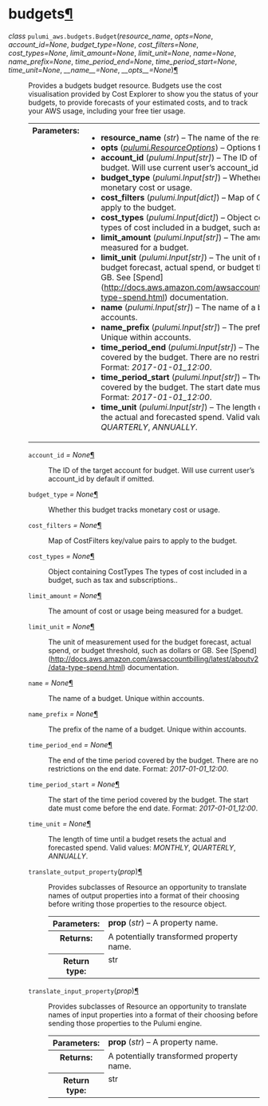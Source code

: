 <div class="section" id="module-pulumi_aws.budgets">
<span id="budgets"></span><h1>budgets<a class="headerlink" href="#module-pulumi_aws.budgets" title="Permalink to this headline">¶</a></h1>
<dl class="class">
<dt id="pulumi_aws.budgets.Budget">
<em class="property">class </em><code class="descclassname">pulumi_aws.budgets.</code><code class="descname">Budget</code><span class="sig-paren">(</span><em>resource_name</em>, <em>opts=None</em>, <em>account_id=None</em>, <em>budget_type=None</em>, <em>cost_filters=None</em>, <em>cost_types=None</em>, <em>limit_amount=None</em>, <em>limit_unit=None</em>, <em>name=None</em>, <em>name_prefix=None</em>, <em>time_period_end=None</em>, <em>time_period_start=None</em>, <em>time_unit=None</em>, <em>__name__=None</em>, <em>__opts__=None</em><span class="sig-paren">)</span><a class="headerlink" href="#pulumi_aws.budgets.Budget" title="Permalink to this definition">¶</a></dt>
<dd><p>Provides a budgets budget resource. Budgets use the cost visualisation provided by Cost Explorer to show you the status of your budgets, to provide forecasts of your estimated costs, and to track your AWS usage, including your free tier usage.</p>
<table class="docutils field-list" frame="void" rules="none">
<col class="field-name" />
<col class="field-body" />
<tbody valign="top">
<tr class="field-odd field"><th class="field-name">Parameters:</th><td class="field-body"><ul class="first last simple">
<li><strong>resource_name</strong> (<em>str</em>) – The name of the resource.</li>
<li><strong>opts</strong> (<a class="reference internal" href="../../pulumi/#pulumi.ResourceOptions" title="pulumi.ResourceOptions"><em>pulumi.ResourceOptions</em></a>) – Options for the resource.</li>
<li><strong>account_id</strong> (<em>pulumi.Input</em><em>[</em><em>str</em><em>]</em>) – The ID of the target account for budget. Will use current user’s account_id by default if omitted.</li>
<li><strong>budget_type</strong> (<em>pulumi.Input</em><em>[</em><em>str</em><em>]</em>) – Whether this budget tracks monetary cost or usage.</li>
<li><strong>cost_filters</strong> (<em>pulumi.Input</em><em>[</em><em>dict</em><em>]</em>) – Map of CostFilters key/value pairs to apply to the budget.</li>
<li><strong>cost_types</strong> (<em>pulumi.Input</em><em>[</em><em>dict</em><em>]</em>) – Object containing CostTypes The types of cost included in a budget, such as tax and subscriptions..</li>
<li><strong>limit_amount</strong> (<em>pulumi.Input</em><em>[</em><em>str</em><em>]</em>) – The amount of cost or usage being measured for a budget.</li>
<li><strong>limit_unit</strong> (<em>pulumi.Input</em><em>[</em><em>str</em><em>]</em>) – The unit of measurement used for the budget forecast, actual spend, or budget threshold, such as dollars or GB. See [Spend](<a class="reference external" href="http://docs.aws.amazon.com/awsaccountbilling/latest/aboutv2/data-type-spend.html">http://docs.aws.amazon.com/awsaccountbilling/latest/aboutv2/data-type-spend.html</a>) documentation.</li>
<li><strong>name</strong> (<em>pulumi.Input</em><em>[</em><em>str</em><em>]</em>) – The name of a budget. Unique within accounts.</li>
<li><strong>name_prefix</strong> (<em>pulumi.Input</em><em>[</em><em>str</em><em>]</em>) – The prefix of the name of a budget. Unique within accounts.</li>
<li><strong>time_period_end</strong> (<em>pulumi.Input</em><em>[</em><em>str</em><em>]</em>) – The end of the time period covered by the budget. There are no restrictions on the end date. Format: <cite>2017-01-01_12:00</cite>.</li>
<li><strong>time_period_start</strong> (<em>pulumi.Input</em><em>[</em><em>str</em><em>]</em>) – The start of the time period covered by the budget. The start date must come before the end date. Format: <cite>2017-01-01_12:00</cite>.</li>
<li><strong>time_unit</strong> (<em>pulumi.Input</em><em>[</em><em>str</em><em>]</em>) – The length of time until a budget resets the actual and forecasted spend. Valid values: <cite>MONTHLY</cite>, <cite>QUARTERLY</cite>, <cite>ANNUALLY</cite>.</li>
</ul>
</td>
</tr>
</tbody>
</table>
<dl class="attribute">
<dt id="pulumi_aws.budgets.Budget.account_id">
<code class="descname">account_id</code><em class="property"> = None</em><a class="headerlink" href="#pulumi_aws.budgets.Budget.account_id" title="Permalink to this definition">¶</a></dt>
<dd><p>The ID of the target account for budget. Will use current user’s account_id by default if omitted.</p>
</dd></dl>

<dl class="attribute">
<dt id="pulumi_aws.budgets.Budget.budget_type">
<code class="descname">budget_type</code><em class="property"> = None</em><a class="headerlink" href="#pulumi_aws.budgets.Budget.budget_type" title="Permalink to this definition">¶</a></dt>
<dd><p>Whether this budget tracks monetary cost or usage.</p>
</dd></dl>

<dl class="attribute">
<dt id="pulumi_aws.budgets.Budget.cost_filters">
<code class="descname">cost_filters</code><em class="property"> = None</em><a class="headerlink" href="#pulumi_aws.budgets.Budget.cost_filters" title="Permalink to this definition">¶</a></dt>
<dd><p>Map of CostFilters key/value pairs to apply to the budget.</p>
</dd></dl>

<dl class="attribute">
<dt id="pulumi_aws.budgets.Budget.cost_types">
<code class="descname">cost_types</code><em class="property"> = None</em><a class="headerlink" href="#pulumi_aws.budgets.Budget.cost_types" title="Permalink to this definition">¶</a></dt>
<dd><p>Object containing CostTypes The types of cost included in a budget, such as tax and subscriptions..</p>
</dd></dl>

<dl class="attribute">
<dt id="pulumi_aws.budgets.Budget.limit_amount">
<code class="descname">limit_amount</code><em class="property"> = None</em><a class="headerlink" href="#pulumi_aws.budgets.Budget.limit_amount" title="Permalink to this definition">¶</a></dt>
<dd><p>The amount of cost or usage being measured for a budget.</p>
</dd></dl>

<dl class="attribute">
<dt id="pulumi_aws.budgets.Budget.limit_unit">
<code class="descname">limit_unit</code><em class="property"> = None</em><a class="headerlink" href="#pulumi_aws.budgets.Budget.limit_unit" title="Permalink to this definition">¶</a></dt>
<dd><p>The unit of measurement used for the budget forecast, actual spend, or budget threshold, such as dollars or GB. See [Spend](<a class="reference external" href="http://docs.aws.amazon.com/awsaccountbilling/latest/aboutv2/data-type-spend.html">http://docs.aws.amazon.com/awsaccountbilling/latest/aboutv2/data-type-spend.html</a>) documentation.</p>
</dd></dl>

<dl class="attribute">
<dt id="pulumi_aws.budgets.Budget.name">
<code class="descname">name</code><em class="property"> = None</em><a class="headerlink" href="#pulumi_aws.budgets.Budget.name" title="Permalink to this definition">¶</a></dt>
<dd><p>The name of a budget. Unique within accounts.</p>
</dd></dl>

<dl class="attribute">
<dt id="pulumi_aws.budgets.Budget.name_prefix">
<code class="descname">name_prefix</code><em class="property"> = None</em><a class="headerlink" href="#pulumi_aws.budgets.Budget.name_prefix" title="Permalink to this definition">¶</a></dt>
<dd><p>The prefix of the name of a budget. Unique within accounts.</p>
</dd></dl>

<dl class="attribute">
<dt id="pulumi_aws.budgets.Budget.time_period_end">
<code class="descname">time_period_end</code><em class="property"> = None</em><a class="headerlink" href="#pulumi_aws.budgets.Budget.time_period_end" title="Permalink to this definition">¶</a></dt>
<dd><p>The end of the time period covered by the budget. There are no restrictions on the end date. Format: <cite>2017-01-01_12:00</cite>.</p>
</dd></dl>

<dl class="attribute">
<dt id="pulumi_aws.budgets.Budget.time_period_start">
<code class="descname">time_period_start</code><em class="property"> = None</em><a class="headerlink" href="#pulumi_aws.budgets.Budget.time_period_start" title="Permalink to this definition">¶</a></dt>
<dd><p>The start of the time period covered by the budget. The start date must come before the end date. Format: <cite>2017-01-01_12:00</cite>.</p>
</dd></dl>

<dl class="attribute">
<dt id="pulumi_aws.budgets.Budget.time_unit">
<code class="descname">time_unit</code><em class="property"> = None</em><a class="headerlink" href="#pulumi_aws.budgets.Budget.time_unit" title="Permalink to this definition">¶</a></dt>
<dd><p>The length of time until a budget resets the actual and forecasted spend. Valid values: <cite>MONTHLY</cite>, <cite>QUARTERLY</cite>, <cite>ANNUALLY</cite>.</p>
</dd></dl>

<dl class="method">
<dt id="pulumi_aws.budgets.Budget.translate_output_property">
<code class="descname">translate_output_property</code><span class="sig-paren">(</span><em>prop</em><span class="sig-paren">)</span><a class="headerlink" href="#pulumi_aws.budgets.Budget.translate_output_property" title="Permalink to this definition">¶</a></dt>
<dd><p>Provides subclasses of Resource an opportunity to translate names of output properties
into a format of their choosing before writing those properties to the resource object.</p>
<table class="docutils field-list" frame="void" rules="none">
<col class="field-name" />
<col class="field-body" />
<tbody valign="top">
<tr class="field-odd field"><th class="field-name">Parameters:</th><td class="field-body"><strong>prop</strong> (<em>str</em>) – A property name.</td>
</tr>
<tr class="field-even field"><th class="field-name">Returns:</th><td class="field-body">A potentially transformed property name.</td>
</tr>
<tr class="field-odd field"><th class="field-name">Return type:</th><td class="field-body">str</td>
</tr>
</tbody>
</table>
</dd></dl>

<dl class="method">
<dt id="pulumi_aws.budgets.Budget.translate_input_property">
<code class="descname">translate_input_property</code><span class="sig-paren">(</span><em>prop</em><span class="sig-paren">)</span><a class="headerlink" href="#pulumi_aws.budgets.Budget.translate_input_property" title="Permalink to this definition">¶</a></dt>
<dd><p>Provides subclasses of Resource an opportunity to translate names of input properties into
a format of their choosing before sending those properties to the Pulumi engine.</p>
<table class="docutils field-list" frame="void" rules="none">
<col class="field-name" />
<col class="field-body" />
<tbody valign="top">
<tr class="field-odd field"><th class="field-name">Parameters:</th><td class="field-body"><strong>prop</strong> (<em>str</em>) – A property name.</td>
</tr>
<tr class="field-even field"><th class="field-name">Returns:</th><td class="field-body">A potentially transformed property name.</td>
</tr>
<tr class="field-odd field"><th class="field-name">Return type:</th><td class="field-body">str</td>
</tr>
</tbody>
</table>
</dd></dl>

</dd></dl>

</div>
